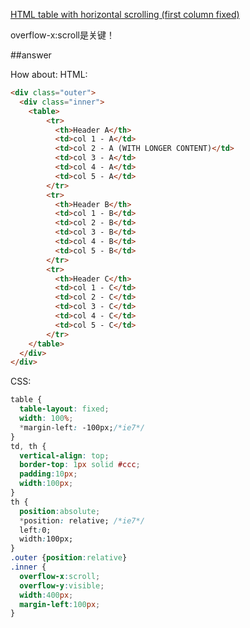 [HTML table with horizontal scrolling (first column fixed)](http://stackoverflow.com/questions/3402295/html-table-with-horizontal-scrolling-first-column-fixed)


overflow-x:scroll是关键！

##answer

How about:
HTML:

```html
<div class="outer">
  <div class="inner">
    <table>
        <tr>
          <th>Header A</th>
          <td>col 1 - A</td>
          <td>col 2 - A (WITH LONGER CONTENT)</td>
          <td>col 3 - A</td>
          <td>col 4 - A</td>
          <td>col 5 - A</td>
        </tr>
        <tr>
          <th>Header B</th>
          <td>col 1 - B</td>
          <td>col 2 - B</td>
          <td>col 3 - B</td>
          <td>col 4 - B</td>
          <td>col 5 - B</td>
        </tr>
        <tr>
          <th>Header C</th>
          <td>col 1 - C</td>
          <td>col 2 - C</td>
          <td>col 3 - C</td>
          <td>col 4 - C</td>
          <td>col 5 - C</td>
        </tr>
    </table>
  </div>
</div>
```
CSS:

```css
table {
  table-layout: fixed; 
  width: 100%;
  *margin-left: -100px;/*ie7*/
}
td, th {
  vertical-align: top;
  border-top: 1px solid #ccc;
  padding:10px;
  width:100px;
}
th {
  position:absolute;
  *position: relative; /*ie7*/
  left:0; 
  width:100px;
}
.outer {position:relative}
.inner {
  overflow-x:scroll;   
  overflow-y:visible;
  width:400px; 
  margin-left:100px;
}
```